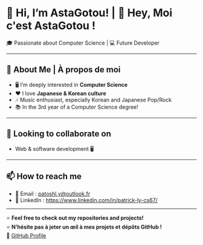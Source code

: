 # 👋 Hi, I’m AstaGotou! | 👋 Hey, Moi c'est AstaGotou !
🎓 Passionate about Computer Science | 💻 Future Developer  

---

## 👀 About Me | À propos de moi  
- 🖥️ I’m deeply interested in **Computer Science** 
- ❤️ I love **Japanese & Korean culture**
- 🎶 Music enthusiast, especially Korean and Japanese Pop/Rock 
- 📚 In the 3rd year of a Computer Science degree!

---

## 💞️ Looking to collaborate on 
- Web & software development 🖥️ 

---

## 📫 How to reach me 
- 📧 Email : patoshl.y@outlook.fr
- 💼 LinkedIn : https://www.linkedin.com/in/patrick-ly-cs67/ 

---

⭐ **Feel free to check out my repositories and projects!**  
⭐ **N’hésite pas à jeter un œil à mes projets et dépôts GitHub !**  
🔗 [GitHub Profile](https://github.com/AstaGotou)  

<!---
AstaGotou/AstaGotou is a ✨ special ✨ repository because its `README.md` (this file) appears on your GitHub profile.
You can click the Preview link to take a look at your changes.
--->
